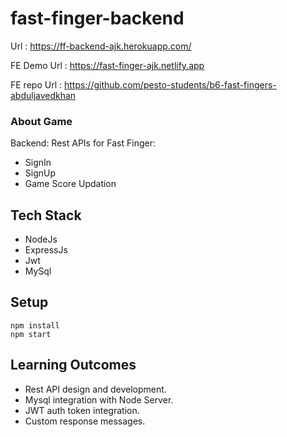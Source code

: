 # fast-finger-backend

Url : https://ff-backend-ajk.herokuapp.com/

FE Demo Url : https://fast-finger-ajk.netlify.app

FE repo Url : https://github.com/pesto-students/b6-fast-fingers-abduljavedkhan

### About Game
Backend: Rest APIs for Fast Finger:

* SignIn 
* SignUp
* Game Score Updation

## Tech Stack

* NodeJs
* ExpressJs 
* Jwt
* MySql

## Setup

``` npm install ``` \
``` npm start ```

## Learning Outcomes

* Rest API design and development.
* Mysql integration with Node Server.
* JWT auth token integration.
* Custom response messages.
      
